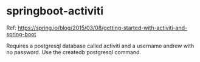 # springboot-activiti

Ref: https://spring.io/blog/2015/03/08/getting-started-with-activiti-and-spring-boot

Requires a postgresql database called activiti and a username andrew with no password.  Use the createdb postgresql command.

